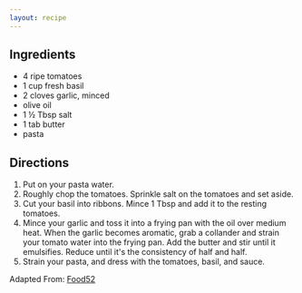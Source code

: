 ```yaml
---
layout: recipe
---
```


## Ingredients

- 4 ripe tomatoes
- 1 cup fresh basil
- 2 cloves garlic, minced
- olive oil
- 1 &frac12; Tbsp salt
- 1 tab butter
- pasta

## Directions

1. Put on your pasta water.
2. Roughly chop the tomatoes. Sprinkle salt on the tomatoes and set aside.
3. Cut your basil into ribbons. Mince 1 Tbsp and add it to the resting tomatoes.
3. Mince your garlic and toss it into a frying pan with the oil over medium heat. When the garlic becomes aromatic, grab a collander and strain your tomato water into the frying pan. Add the butter and stir until it emulsifies. Reduce until it's the consistency of half and half.
4. Strain your pasta, and dress with the tomatoes, basil, and sauce.


Adapted From: [Food52](http://food52.com/blog/11127-michael-ruhlman-s-pasta-with-tomato-water-basil-and-garlic)